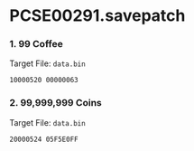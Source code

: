 # PCSE00291.savepatch

### 1. 99 Coffee

Target File: `data.bin`

```
10000520 00000063
```

### 2. 99,999,999 Coins

Target File: `data.bin`

```
20000524 05F5E0FF
```

